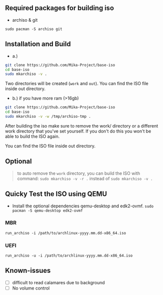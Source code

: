 ## Required packages for building iso

- archiso & git

`sudo pacman -S archiso git`

## Installation and Build

- a.)

```bash
git clone https://github.com/Mika-Project/base-iso
cd base-iso
sudo mkarchiso -v .
```

Two directories will be created (`work` and `out`).
You can find the ISO file inside out directory.

- b.) if you have more ram (>16gb)

```bash
git clone https://github.com/Mika-Project/base-iso
cd base-iso
sudo mkarchiso -v -w /tmp/archiso-tmp .
```

After building the iso make sure to remove the work/ directory or a different work directory that you've set yourself. If you don't do this you won't be able to build the ISO again.

You can find the ISO file inside out directory.

## Optional

> to auto remove the `work` directory, you can build the ISO with command:
> `sudo mkarchiso -v -r .`
> instead of `sudo mkarchiso -v .`

## Quicky Test the ISO using QEMU

- Install the optional dependencies qemu-desktop and edk2-ovmf.
  `sudo pacman -S qemu-desktop edk2-ovmf`

### MBR

`run_archiso -i /path/to/archlinux-yyyy.mm.dd-x86_64.iso`

### UEFI

`run_archiso -u -i /path/to/archlinux-yyyy.mm.dd-x86_64.iso`

## Known-issues

- [ ] difficult to read calamares due to background
- [ ] No volume control
